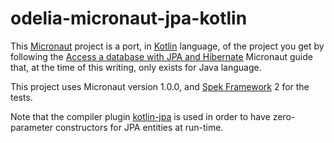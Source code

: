 # odelia-micronaut-jpa-kotlin

This [Micronaut](http://micronaut.io/) project is a port, in [Kotlin](https://kotlinlang.org/) language, of the project you get by following the [Access a database with JPA and Hibernate](http://guides.micronaut.io/micronaut-data-access-jpa-hibernate/guide/index.html) Micronaut guide that, at the time of this writing, only exists for Java language.

This project uses Micronaut version 1.0.0, and [Spek Framework](https://spekframework.org/) 2 for the tests.

Note that the compiler plugin [kotlin-jpa](https://kotlinlang.org/docs/reference/compiler-plugins.html#jpa-support) is used in order to have zero-parameter constructors for JPA entities at run-time.
